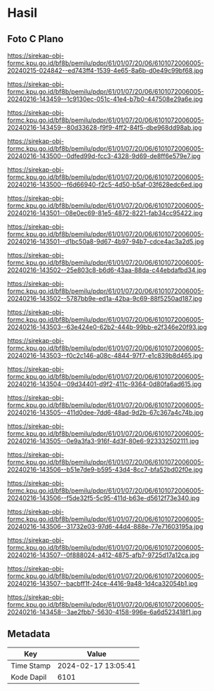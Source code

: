 # Hasil

## Foto C Plano

https://sirekap-obj-formc.kpu.go.id/bf8b/pemilu/pdpr/61/01/07/20/06/6101072006005-20240215-024842--ed743ff4-1539-4e65-8a6b-d0e49c99bf68.jpg

https://sirekap-obj-formc.kpu.go.id/bf8b/pemilu/pdpr/61/01/07/20/06/6101072006005-20240216-143459--1c9130ec-051c-41e4-b7b0-447508e29a6e.jpg

https://sirekap-obj-formc.kpu.go.id/bf8b/pemilu/pdpr/61/01/07/20/06/6101072006005-20240216-143459--80d33628-f9f9-4ff2-84f5-dbe968dd98ab.jpg

https://sirekap-obj-formc.kpu.go.id/bf8b/pemilu/pdpr/61/01/07/20/06/6101072006005-20240216-143500--0dfed99d-fcc3-4328-9d69-de8ff6e579e7.jpg

https://sirekap-obj-formc.kpu.go.id/bf8b/pemilu/pdpr/61/01/07/20/06/6101072006005-20240216-143500--f6d66940-f2c5-4d50-b5af-03f628edc6ed.jpg

https://sirekap-obj-formc.kpu.go.id/bf8b/pemilu/pdpr/61/01/07/20/06/6101072006005-20240216-143501--08e0ec69-81e5-4872-8221-fab34cc95422.jpg

https://sirekap-obj-formc.kpu.go.id/bf8b/pemilu/pdpr/61/01/07/20/06/6101072006005-20240216-143501--d1bc50a8-9d67-4b97-94b7-cdce4ac3a2d5.jpg

https://sirekap-obj-formc.kpu.go.id/bf8b/pemilu/pdpr/61/01/07/20/06/6101072006005-20240216-143502--25e803c8-b6d6-43aa-88da-c44ebdafbd34.jpg

https://sirekap-obj-formc.kpu.go.id/bf8b/pemilu/pdpr/61/01/07/20/06/6101072006005-20240216-143502--5787bb9e-ed1a-42ba-9c69-88f5250ad187.jpg

https://sirekap-obj-formc.kpu.go.id/bf8b/pemilu/pdpr/61/01/07/20/06/6101072006005-20240216-143503--63e424e0-62b2-444b-99bb-e2f346e20f93.jpg

https://sirekap-obj-formc.kpu.go.id/bf8b/pemilu/pdpr/61/01/07/20/06/6101072006005-20240216-143503--f0c2c146-a08c-4844-97f7-e1c839b8d465.jpg

https://sirekap-obj-formc.kpu.go.id/bf8b/pemilu/pdpr/61/01/07/20/06/6101072006005-20240216-143504--09d34401-d9f2-411c-9364-0d80fa6ad615.jpg

https://sirekap-obj-formc.kpu.go.id/bf8b/pemilu/pdpr/61/01/07/20/06/6101072006005-20240216-143505--411d0dee-7dd6-48ad-9d2b-67c367a4c74b.jpg

https://sirekap-obj-formc.kpu.go.id/bf8b/pemilu/pdpr/61/01/07/20/06/6101072006005-20240216-143505--0e9a3fa3-916f-4d3f-80e6-923332502111.jpg

https://sirekap-obj-formc.kpu.go.id/bf8b/pemilu/pdpr/61/01/07/20/06/6101072006005-20240216-143506--b51e7de9-b595-43d4-8cc7-bfa52bd02f0e.jpg

https://sirekap-obj-formc.kpu.go.id/bf8b/pemilu/pdpr/61/01/07/20/06/6101072006005-20240216-143506--f5de32f5-5c95-411d-b63e-d5612f73e340.jpg

https://sirekap-obj-formc.kpu.go.id/bf8b/pemilu/pdpr/61/01/07/20/06/6101072006005-20240216-143506--31732e03-97d6-44d4-888e-77e71603195a.jpg

https://sirekap-obj-formc.kpu.go.id/bf8b/pemilu/pdpr/61/01/07/20/06/6101072006005-20240216-143507--0f888024-a412-4875-afb7-9725d17a12ca.jpg

https://sirekap-obj-formc.kpu.go.id/bf8b/pemilu/pdpr/61/01/07/20/06/6101072006005-20240216-143507--bacbff1f-24ce-4416-9a48-1d4ca32054b1.jpg

https://sirekap-obj-formc.kpu.go.id/bf8b/pemilu/pdpr/61/01/07/20/06/6101072006005-20240216-143458--3ae2fbb7-5630-4158-996e-6a6d523418f1.jpg


## Metadata

| Key        | Value               |
| ---------- | ------------------- |
| Time Stamp | 2024-02-17 13:05:41 |
| Kode Dapil | 6101                |



